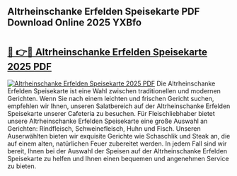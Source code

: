 ## Altrheinschanke Erfelden Speisekarte PDF Download Online 2025 YXBfo

# <h2><a href="http://gc7oh2.nevu.top/?p=Altrheinschanke+Erfelden+Speisekarte">🔗 👉🔴 Altrheinschanke Erfelden Speisekarte 2025 PDF</a></h2>

[![Altrheinschanke Erfelden Speisekarte 2025 PDF](https://i.imgur.com/dBaPXMq.png)](http://gc7oh2.nevu.top/?p=Altrheinschanke+Erfelden+Speisekarte)
Die Altrheinschanke Erfelden Speisekarte ist eine Wahl zwischen traditionellen und modernen Gerichten. Wenn Sie nach einem leichten und frischen Gericht suchen, empfehlen wir Ihnen, unseren Salatbereich auf der Altrheinschanke Erfelden Speisekarte unserer Cafeteria zu besuchen. Für Fleischliebhaber bietet unsere Altrheinschanke Erfelden Speisekarte eine große Auswahl an Gerichten: Rindfleisch, Schweinefleisch, Huhn und Fisch. Unseren Auserwählten bieten wir exquisite Gerichte wie Schaschlik und Steak an, die auf einem alten, natürlichen Feuer zubereitet werden. In jedem Fall sind wir bereit, Ihnen bei der Auswahl der Speisen auf der Altrheinschanke Erfelden Speisekarte zu helfen und Ihnen einen bequemen und angenehmen Service zu bieten.

